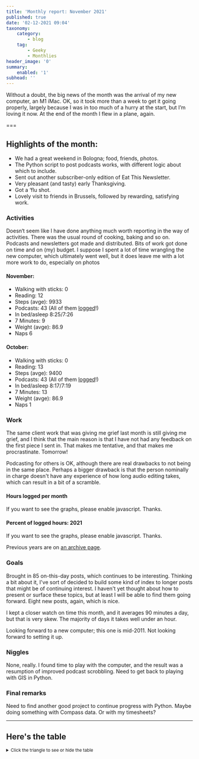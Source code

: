 ```yaml
---
title: 'Monthly report: November 2021'
published: true
date: '02-12-2021 09:04'
taxonomy:
    category:
        - blog
    tag:
        - Geeky
        - Monthlies
header_image: '0'
summary:
    enabled: '1'
subhead: ''
---
```


Without a doubt, the big news of the month was the arrival of my new computer, an M1 iMac. OK, so it took more than a week to get it going properly, largely because I was in too much of a hurry at the start, but I’m loving it now. At the end of the month I flew in a plane, again.

===

## Highlights of the month:

- We had a great weekend in Bologna; food, friends, photos.
- The Python script to post podcasts works, with different logic about which to include.
- Sent out another subscriber-only edition of Eat This Newsletter.
- Very pleasant (and tasty) early Thanksgiving.
- Got a ‘flu shot.
- Lovely visit to friends in Brussels, followed by rewarding, satisfying work.

### Activities

Doesn‘t seem like I have done anything much worth reporting in the way of activities. There was the usual round of cooking, baking and so on. Podcasts and newsletters got made and distributed. Bits of work got done on time and on (my) budget. I suppose I spent a lot of time wrangling the new computer, which ultimately went well, but it does leave me with a lot more work to do, especially on photos

#### November: 
* Walking with sticks: 0
* Reading: 12
* Steps (avge): 9933
* Podcasts: 43 (All of them [logged](https://www.jeremycherfas.net/stream/)!)
* In bed/asleep 8:25/7:26
* 7 Minutes: 9
* Weight (avge): 86.9
* Naps 6

#### October: 
* Walking with sticks: 0
* Reading: 13
* Steps (avge): 9400
* Podcasts: 43 (All of them [logged](https://www.jeremycherfas.net/stream/)!)
* In bed/asleep 8:17/7:19
* 7 Minutes: 13
* Weight (avge): 86.9
* Naps 1

### Work

The same client work that was giving me grief last month is still giving me grief, and I think that the main reason is that I have not had any feedback on the first piece I sent in. That makes me tentative, and that makes me procrastinate. Tomorrow!

Podcasting for others is OK, although there are real drawbacks to not being in the same place. Perhaps a bigger drawback is that the person nominally in charge doesn't have any experience of how long audio editing takes, which can result in a bit of a scramble.

#### Hours logged per month

<noscript>
    <style type="text/css">
        .ct-minor-seventh {display:none;}
    </style>
    <div class="notices blue">
<p>If you want to see the graphs, please enable javascript. Thanks.</p>
    </div>
</noscript>

<div class="ct-chart-hours ct-minor-seventh">
</div>

#### Percent of logged hours: 2021
<noscript>
    <style type="text/css">
        .ct-minor-seventh {display:none;}
    </style>
    <div class="notices blue">
<p>If you want to see the graphs, please enable javascript. Thanks.</p>
    </div>
</noscript>

<div class="ct-chart-2 ct-minor-seventh">
</div> 

Previous years are on [an archive page](https://jeremycherfas.net/blog/working-life).

### Goals

Brought in 85 on-this-day posts, which continues to be interesting. Thinking a bit about it, I've sort of decided to build some kind of index to longer posts that might be of continuing interest. I haven't yet thought about how to present or surface these topics, but at least I will be able to find them going forward. Eight new posts, again, which is nice.

I kept a closer watch on time this month, and it averages 90 minutes a day, but that is very skew. The majority of days it takes well under an hour.

Looking forward to a new computer; this one is mid-2011. Not looking forward to setting it up.

### Niggles

None, really. I found time to play with the computer, and the result was a resumption of improved podcast scrobbling. Need to get back to playing with GIS in Python.

### Final remarks

Need to find another good project to continue progress with Python. Maybe doing something with Compass data. Or with my timesheets?

<script>

new Chartist.Bar('.ct-chart-hours', {
series: [
        { name: 'Hours logged 2018', data: [0,0,152,159, 151,96,68,185,131,100,0,0] },
        { name: 'Hours logged 2019', data: [95,121,158,128,145,75,58,110,128,96.5,154.1,96.1] },
        { name: 'Hours logged 2020', data: [89.25,129,164.1,175,170,171,83.33,138.5,115.9,133.5,149.5,119.75] },
        { name: 'Hours logged 2021', data: [168.5,155.7,173.3,166.1,159.1,110.0,80.1,67.8,157.5,170.75,,] }
        ]
},
{
    axisY: {
        type: Chartist.FixedScalesAxis,
        high: 200,
        low: 0,
        divisor: 8,
        ticks: [20,40,60,80,100,120,140,160,180,200]
    },
    axisX: {
        type: Chartist.StepAxis,
        ticks: ['Jan','Feb','Mar','Apr','May','Jun','Jul','Aug','Sep','Oct','Nov','Dec'],
        stretch: false
    },
    plugins: [
        Chartist.plugins.legend({
            legendNames: ['2018', '2019', '2020', '2021'],
            classNames: ['2018', '2019', '2020', '2021'],
        })
    ]
}).on('draw', function(data) {
  if(data.type === 'bar') {
    data.element.attr({
      style: 'stroke-width: 5px'
    });
  }
});


new Chartist.Bar('.ct-chart-2', {
  labels: ['Jan','Feb','Mar','Apr','May','Jun','Jul','Aug','Sep','Oct','Nov','Dec'],
  series: [
    [43,32,38,39,29,38,39,29,31,31,,],
    [17,25,19,16,22,26,17,08,25,16,,]
  ]
}, 
{
  stackBars: true,
    axisY: {
        type: Chartist.FixedScalesAxis,
        high: 100,
        low: 0,
        ticks: [20, 40, 60, 80]
    },
    plugins: [
        Chartist.plugins.legend({
            legendNames: ['Admin', 'Podcast'],
            classNames: ['Administration', 'Podcast'],
        })
    ]

}).on('draw', function(data) {
  if(data.type === 'bar') {
    data.element.attr({
      style: 'stroke-width: 30px'
    });
  }
});


</script>

----

## Here's the table
<details>
<summary style="font-size: smaller;">Click the triangle to see or hide the table</summary>
<table class="worktable">
<thead>
<tr>
<th style="text-align: right;" class="bigrow">Month</th>
<th style="text-align: center;" class="bigrow">Total</th>
<th style="text-align: center;" class="smallrow">Daily</th>
<th style="text-align: center;"class="smallrow">Admin %</th>
<th style="text-align: center;"class="smallrow">ETP %</th>
<th style="text-align: center;"class="smallrow">Other %</th>
</tr>
</thead>
<tbody>
<tr>
<td style="text-align: right;">10</td>
<td style="text-align: center;">170.75</td>
<td style="text-align: center;">5.50</td>
<td style="text-align: center;">31</td>
<td style="text-align: center;">16</td>
<td style="text-align: center;">53</td>
</tr>
<tr>
<td style="text-align: right;">09</td>
<td style="text-align: center;">157.5</td>
<td style="text-align: center;">5.25</td>
<td style="text-align: center;">31</td>
<td style="text-align: center;">25</td>
<td style="text-align: center;">44</td>
</tr>
<tr>
<td style="text-align: right;">08</td>
<td style="text-align: center;">67.8</td>
<td style="text-align: center;">2.19</td>
<td style="text-align: center;">29</td>
<td style="text-align: center;">08</td>
<td style="text-align: center;">63</td>
</tr>
<tr>
<td style="text-align: right;">07</td>
<td style="text-align: center;">80.1</td>
<td style="text-align: center;">2.58</td>
<td style="text-align: center;">39</td>
<td style="text-align: center;">17</td>
<td style="text-align: center;">44</td>
</tr>
<tr>
<td style="text-align: right;">06</td>
<td style="text-align: center;">110.0</td>
<td style="text-align: center;">3.67</td>
<td style="text-align: center;">38</td>
<td style="text-align: center;">26</td>
<td style="text-align: center;">36</td>
</tr>
<tr>
<td style="text-align: right;">05</td>
<td style="text-align: center;">159.1</td>
<td style="text-align: center;">5.13</td>
<td style="text-align: center;">29</td>
<td style="text-align: center;">22</td>
<td style="text-align: center;">49</td>
</tr>
<tr>
<td style="text-align: right;">04</td>
<td style="text-align: center;">166.1</td>
<td style="text-align: center;">5.75</td>
<td style="text-align: center;">39</td>
<td style="text-align: center;">16</td>
<td style="text-align: center;">45</td>
</tr>
<tr>
<td style="text-align: right;">03</td>
<td style="text-align: center;">173.3</td>
<td style="text-align: center;">5.59</td>
<td style="text-align: center;">38</td>
<td style="text-align: center;">19</td>
<td style="text-align: center;">43</td>
</tr>
<tr>
<td style="text-align: right;">02</td>
<td style="text-align: center;">155.7</td>
<td style="text-align: center;">5.59</td>
<td style="text-align: center;">32</td>
<td style="text-align: center;">25</td>
<td style="text-align: center;">43</td>
</tr>
<tr>
<td style="text-align: right;">2021-01</td>
<td style="text-align: center;">168.5</td>
<td style="text-align: center;">5.62</td>
<td style="text-align: center;">43</td>
<td style="text-align: center;">17</td>
<td style="text-align: center;">40</td>
</tr>
</tbody>
</table>
</details>


